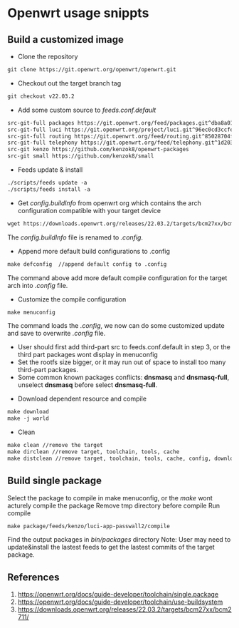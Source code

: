 # Openwrt usage snippts
## Build a customized image

* Clone the repository  
```html
git clone https://git.openwrt.org/openwrt/openwrt.git
```
* Checkout out the target branch tag  
```html
git checkout v22.03.2
```
* Add some custom source to *feeds.conf.default*
```html linenums="1"
src-git-full packages https://git.openwrt.org/feed/packages.git^dba8a0102e5965cad58a871335002e9c964b6719
src-git-full luci https://git.openwrt.org/project/luci.git^96ec0cd3ccfe954f13fd5a337efdd70374dde03f
src-git-full routing https://git.openwrt.org/feed/routing.git^85028704f688a6768d3f10d5d3c10a799a121e0d
src-git-full telephony https://git.openwrt.org/feed/telephony.git^1d2031a5c82816483c51bca15649e2957fbe2bc2
src-git kenzo https://github.com/kenzok8/openwrt-packages
src-git small https://github.com/kenzok8/small

```
* Feeds update & install
```html
./scripts/feeds update -a
./scripts/feeds install -a
```
* Get *config.buildInfo* from openwrt org which contains the arch configuration compatible with your target device
```html
wget https://downloads.openwrt.org/releases/22.03.2/targets/bcm27xx/bcm2711/config.buildinfo -O .config
```
The *config.buildInfo* file is renamed to *.config*.

* Append more default build configurations to .config
```html
make defconfig  //append default config to .config
```
The command above add more default compile configuration for the target arch into *.config* file. 

* Customize the compile configuration
```html
make menuconfig
```
The command loads the *.config*, we now can do some customized update and save to overwrite *.config* file.  
-  User should first add third-part src to feeds.conf.default in step 3, or the third part packages wont display in menuconfig  
- Set the rootfs size bigger, or it may run out of space to install too many third-part packages.  
- Some common known packages conflicts: **dnsmasq**  and **dnsmasq-full**, unselect **dnsmasq** before select **dnsmasq-full**.

* Download dependent resource and compile
```html
make download
make -j world
```

* Clean
```html
make clean //remove the target
make dirclean //remove target, toolchain, tools, cache
make distclean //remove target, toolchain, tools, cache, config, download
```

## Build single package
Select the package to compile in make menuconfig, or the *make* wont acturely compile the package
Remove tmp directory before compile
Run compile
```html
make package/feeds/kenzo/luci-app-passwall2/compile 
```
Find the output packages in *bin/packages* directory
Note: User may need to update&install the lastest feeds to get the lastest commits of the target package.

## References
1. https://openwrt.org/docs/guide-developer/toolchain/single.package
2. https://openwrt.org/docs/guide-developer/toolchain/use-buildsystem  
3. https://downloads.openwrt.org/releases/22.03.2/targets/bcm27xx/bcm2711/
